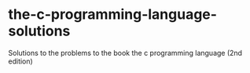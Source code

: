 # the-c-programming-language-solutions
Solutions to the problems to the book the c programming language (2nd edition)
